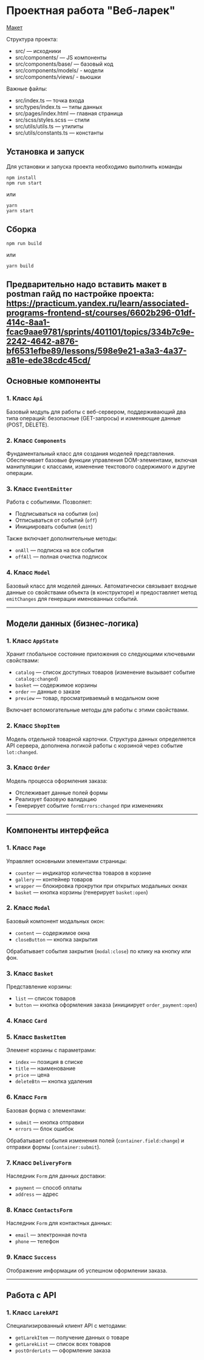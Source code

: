 # Проектная работа "Веб-ларек"

[Макет](https://www.figma.com/file/50YEgxY8IYDYj7UQu7yChb/Веб-ларёк?type=design&node-id=1-503&mode=design&t=scMpu2kscKdTdD0E-0)

Структура проекта:

- src/ — исходники
- src/components/ — JS компоненты
- src/components/base/ — базовый код
- src/components/models/ - модели
- src/components/views/ - вьюшки

Важные файлы:

- src/index.ts — точка входа
- src/types/index.ts — типы данных
- src/pages/index.html — главная страница
- src/scss/styles.scss — стили
- src/utils/utils.ts — утилиты
- src/utils/constants.ts — константы

## Установка и запуск

Для установки и запуска проекта необходимо выполнить команды

```
npm install
npm run start
```

или

```
yarn
yarn start
```

## Сборка

```
npm run build
```

или

```
yarn build
```

Предварительно надо вставить макет в postman
гайд по настройке проекта:
https://practicum.yandex.ru/learn/associated-programs-frontend-st/courses/6602b296-01df-414c-8aa1-fcac9aae9781/sprints/401101/topics/334b7c9e-2242-4642-a876-bf6531efbe89/lessons/598e9e21-a3a3-4a37-a81e-ede38cdc45cd/
---

## Основные компоненты

### 1. Класс `Api`

Базовый модуль для работы с веб-сервером, поддерживающий два типа операций: безопасные (GET-запросы) и изменяющие данные (POST, DELETE).

### 2. Класс `Components`

Фундаментальный класс для создания моделей представления. Обеспечивает базовые функции управления DOM-элементами, включая манипуляции с классами, изменение текстового содержимого и другие операции.

### 3. Класс `EventEmitter`

Работа с событиями. Позволяет:
- Подписываться на события (`on`)
- Отписываться от событий (`off`)
- Инициировать события (`emit`)

Также включает дополнительные методы:
- `onAll` — подписка на все события
- `offAll` — полная очистка подписок

### 4. Класс `Model`

Базовый класс для моделей данных. Автоматически связывает входные данные со свойствами объекта (в конструкторе) и предоставляет метод `emitChanges` для генерации именованных событий.

---

## Модели данных (бизнес-логика)

### 1. Класс `AppState`

Хранит глобальное состояние приложения со следующими ключевыми свойствами:
- `catalog` — список доступных товаров (изменение вызывает событие `catalog:changed`)
- `basket` — содержимое корзины
- `order` — данные о заказе
- `preview` — товар, просматриваемый в модальном окне

Включает вспомогательные методы для работы с этими свойствами.

### 2. Класс `ShopItem`

Модель отдельной товарной карточки. Структура данных определяется API сервера, дополнена логикой работы с корзиной через событие `lot:changed`.

### 3. Класс `Order`

Модель процесса оформления заказа:
- Отслеживает данные полей формы
- Реализует базовую валидацию
- Генерирует событие `formErrors:changed` при изменениях

---

## Компоненты интерфейса

### 1. Класс `Page`

Управляет основными элементами страницы:
- `counter` — индикатор количества товаров в корзине
- `gallery` — контейнер товаров
- `wrapper` — блокировка прокрутки при открытых модальных окнах
- `basket` — кнопка корзины (генерирует `basket:open`)

### 2. Класс `Modal`

Базовый компонент модальных окон:
- `content` — содержимое окна
- `closeButton` — кнопка закрытия

Обрабатывает события закрытия (`modal:close`) по клику на кнопку или фон.

### 3. Класс `Basket`

Представление корзины:
- `list` — список товаров
- `button` — кнопка оформления заказа (инициирует `order_payment:open`)

### 4. Класс `Card`

### 5. Класс `BasketItem`

Элемент корзины с параметрами:
- `index` — позиция в списке
- `title` — наименование
- `price` — цена
- `deleteBtn` — кнопка удаления

### 6. Класс `Form`

Базовая форма с элементами:
- `submit` — кнопка отправки
- `errors` — блок ошибок

Обрабатывает события изменения полей (`container.field:change`) и отправки формы (`container:submit`).

### 7. Класс `DeliveryForm`

Наследник `Form` для данных доставки:
- `payment` — способ оплаты
- `address` — адрес

### 8. Класс `ContactsForm`

Наследник `Form` для контактных данных:
- `email` — электронная почта
- `phone` — телефон

### 9. Класс `Success`

Отображение информации об успешном оформлении заказа.

---

## Работа с API

### 1. Класс `LarekAPI`

Специализированный клиент API с методами:
- `getLarekItem` — получение данных о товаре
- `getLarekList` — список всех товаров
- `postOrderLots` — оформление заказа